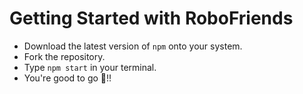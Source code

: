 # Getting Started with RoboFriends
* Download the latest version of `npm` onto your system.
* Fork the repository.
* Type `npm start` in your terminal.
* You're good to go 🦾!!
